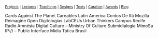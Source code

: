 <small>[Projects](projects.md) | [Lectures](lectures.md) | [Teachings](teachings.md) | [Designs](designs.md) | [Texts](texts.md) | [Curation](curation.md) | [Awards](awards.md) | <a href="https://readruiz.medium.com/" target="_blank">Blog</a></small>

Cards Against The Planet
Careables Latin America
Contos De Ifá
Mozilla Reimagine Open
Digitologias
LabCEUs
Urban Thinkers Campus Recife
Radio Amnésia
Digital Culture – Ministry Of Culture
Submidialogia
MimoSa
IP:// – Public Interface
Mídia Tática Brasil